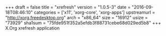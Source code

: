 +++
draft = false
title = "xrefresh"
version = "1.0.5-3"
date = "2016-09-18T08:46:10"
categories = ['x11', 'xorg-core', 'xorg-apps']
upstreamurl = "http://xorg.freedesktop.org"
arch = "x86_64"
size = "16912"
usize = "73929"
sha1sum = "75fde951f352a5efdb3f88731cebe68d029ed5b8"
+++
X.Org xrefresh application